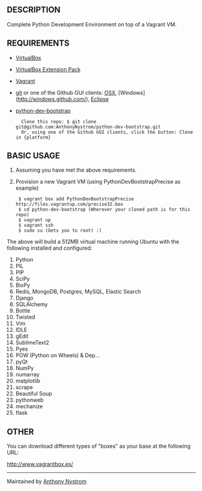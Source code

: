 ## DESCRIPTION

Complete Python Development Environment on top of a Vagrant VM.



## REQUIREMENTS


* [VirtualBox](http://www.virtualbox.org/)
* [VirtualBox Extension Pack](https://www.virtualbox.org/wiki/Downloads)
* [Vagrant](http://www.vagrantup.com/)
* [git](http://git-scm.com/downloads)
or one of the Github GUI clients: [OSX](http://mac.github.com/), [Windows] (http://windows.github.com/), [Eclipse](http://eclipse.github.com/)
* [python-dev-bootstrap](https://github.com/AnthonyNystrom/python-dev-bootstrap)

		Clone this repo: $ git clone git@github.com:AnthonyNystrom/python-dev-bootstrap.git
		Or, using one of the Github GUI clients, click the button: Clone in {platform}

## BASIC USAGE

1. Assuming you have met the above requirements. 
2. Provision a new Vagrant VM (using PythonDevBootstrapPrecise as example)

        $ vagrant box add PythonDevBootstrapPrecise http://files.vagrantup.com/precise32.box
        $ cd python-dev-bootstrap (Wherever your cloned path is for this repo)
        $ vagrant up
 		$ vagrant ssh
 		$ sudo su (Gets you to root) :)
 		

 		
The above will build a 512MB virtual machine running Ubuntu with the following installed and configured:

1. Python
2. PIL
3. PIP
4. SciPy
5. BioPy
5. Redis, MongoDB, Postgres, MySQL, Elastic Search
6. Django
7. SQLAlchemy
8. Bottle
9. Twisted
10. Vim
11. IDLE
12. gEdit
13. SublimeText2
14. Pyes
15. POW (Python on Wheels) & Dep...
16. pyQt
17. NumPy
18. numarray
19. matplotlib
20. scrape
21. Beautiful Soup
22. pythonweb
23. mechanize
24. flask


	
## OTHER

You can download different types of "boxes" as your base at the following URL:

http://www.vagrantbox.es/

--------------------------------------------------------------------- 
Maintained by [Anthony Nystrom](https://github.com/AnthonyNystrom)
